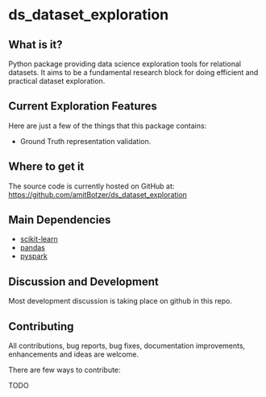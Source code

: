 # ds_dataset_exploration

## What is it?
Python package providing data science exploration tools for relational datasets. It aims to be a fundamental research block for doing efficient and practical dataset exploration.

## Current Exploration Features
Here are just a few of the things that this package contains:

  - Ground Truth representation validation.

## Where to get it
The source code is currently hosted on GitHub at:
https://github.com/amitBotzer/ds_dataset_exploration

## Main Dependencies
- [scikit-learn](https://github.com/scikit-learn/scikit-learn)
- [pandas](https://github.com/pandas-dev/pandas)
- [pyspark](https://github.com/apache/spark/tree/master/python/pyspark)

## Discussion and Development
Most development discussion is taking place on github in this repo.

## Contributing

All contributions, bug reports, bug fixes, documentation improvements, enhancements and ideas are welcome.

There are few ways to contribute:

TODO
